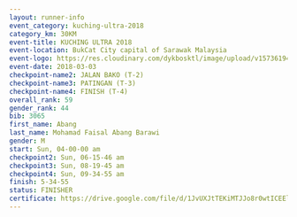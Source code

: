 ```yaml
--- 
layout: runner-info 
event_category: kuching-ultra-2018 
category_km: 30KM 
event-title: KUCHING ULTRA 2018 
event-location: BukCat City capital of Sarawak Malaysia 
event-logo: https://res.cloudinary.com/dykbosktl/image/upload/v1573619473/Logo/kuching-ultra-2018-logo_tlpvm5.png 
event-date: 2018-03-03 
checkpoint-name2: JALAN BAKO (T-2) 
checkpoint-name3: PATINGAN (T-3) 
checkpoint-name4: FINISH (T-4) 
overall_rank: 59
gender_rank: 44
bib: 3065
first_name: Abang
last_name: Mohamad Faisal Abang Barawi
gender: M
start: Sun, 04-00-00 am
checkpoint2: Sun, 06-15-46 am
checkpoint3: Sun, 08-19-45 am
checkpoint4: Sun, 09-34-55 am
finish: 5-34-55
status: FINISHER
certificate: https://drive.google.com/file/d/1JvUXJtTEKiMTJJo8r0wtICEElOIH5B7v/view?usp=sharing","CERTIFICATE")
--- 
```

